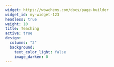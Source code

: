 ```yaml
---
widget: https://wowchemy.com/docs/page-builder
widget_id: my-widget-123
headless: true
weight: 10
title: Teaching
active: true
design:
  columns: "2"
  background:
    text_color_light: false
    image_darken: 0
---
```


